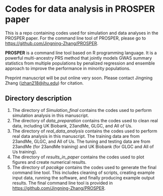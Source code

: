 
# Codes for data analysis in PROSPER paper

This is a repo containing codes used for simulation and data analyses in the PROSPER paper. For the command line tool of PROSPER, please go to  https://github.com/Jingning-Zhang/PROSPER.


**PROSPER** is a command line tool based on R programming language. It is a powerful multi-ancestry PRS method that jointly models GWAS summary statistics from multiple populations by penalized regression and ensemble approach to improve the performance in minority populations.

Preprint manuscript will be put online very soon. Please contact Jingning Zhang (jzhan218@jhu.edu) for citation.


## Directory description

1. The directory of *Simulation_final* contains the codes used to perform simulation analysis in this manuscript.
2. The directory of *data_preparation* contains the codes used to clean real data, including UK Biobank, 23andMe, GLGC, and All of Us. 
3. The directory of *real_data_analysis* contains the codes used to perform real data analysis in this manuscript. The training data are from 23andMe, GLGC, and All of Us. The tuning and testing data are from 23andMe (for 23andMe training) and UK Biobank (for GLGC and All of Us training). 
4. The directory of *results_in_paper* contains the codes used to plot figures and create numerical results. 
5. The directory of *pacakge* contains the codes used to generate the final command line tool. This includes cleaning of scripts, creating example input data, running the software, and finally producing example output results. The final command line tool is provided in https://github.com/Jingning-Zhang/PROSPER.
